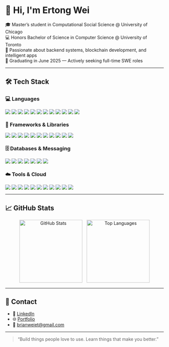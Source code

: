 # 👋 Hi, I'm Ertong Wei

🎓 Master’s student in Computational Social Science @ University of Chicago  
💻 Honors Bachelor of Science in Computer Science @ University of Toronto  
🚀 Passionate about backend systems, blockchain development, and intelligent apps  
📅 Graduating in June 2025 — Actively seeking full-time SWE roles

---

## 🛠️ Tech Stack

### 💻 Languages

<p align="left" style="display: flex; flex-wrap: wrap; gap: 4px;">
  <img src="https://img.shields.io/badge/Java-007396?style=flat&logo=openjdk&logoColor=white"/>
  <img src="https://img.shields.io/badge/Python-3776AB?style=flat&logo=python&logoColor=white"/>
  <img src="https://img.shields.io/badge/JavaScript-F7DF1E?style=flat&logo=javascript&logoColor=black"/>
  <img src="https://img.shields.io/badge/TypeScript-3178C6?style=flat&logo=typescript&logoColor=white"/>
  <img src="https://img.shields.io/badge/C-00599C?style=flat&logo=c&logoColor=white"/>
  <img src="https://img.shields.io/badge/C++-00599C?style=flat&logo=c%2B%2B&logoColor=white"/>
  <img src="https://img.shields.io/badge/HTML5-E34F26?style=flat&logo=html5&logoColor=white"/>
  <img src="https://img.shields.io/badge/CSS3-1572B6?style=flat&logo=css3&logoColor=white"/>
  <img src="https://img.shields.io/badge/SQL-4479A1?style=flat&logo=postgresql&logoColor=white"/>
  <img src="https://img.shields.io/badge/Bash-4EAA25?style=flat&logo=gnubash&logoColor=white"/>
  <img src="https://img.shields.io/badge/Shell-89E051?style=flat&logo=gnu&logoColor=black"/>
  <img src="https://img.shields.io/badge/Swift-FA7343?style=flat&logo=swift&logoColor=white"/>
</p>

### 🧩 Frameworks & Libraries

<p align="left" style="display: flex; flex-wrap: wrap; gap: 4px;">
  <img src="https://img.shields.io/badge/Spring_Boot-6DB33F?style=flat&logo=spring-boot&logoColor=white"/>
  <img src="https://img.shields.io/badge/Express.js-000000?style=flat&logo=express&logoColor=white"/>
  <img src="https://img.shields.io/badge/MyBatis-1F425F?style=flat&logoColor=white"/>
  <img src="https://img.shields.io/badge/Next.js-000000?style=flat&logo=nextdotjs&logoColor=white"/>
  <img src="https://img.shields.io/badge/React-20232A?style=flat&logo=react&logoColor=61DAFB"/>
  <img src="https://img.shields.io/badge/Mongoose-880000?style=flat&logo=mongoose&logoColor=white"/>
  <img src="https://img.shields.io/badge/Redis-DC382D?style=flat&logo=redis&logoColor=white"/>
  <img src="https://img.shields.io/badge/GraphQL-E10098?style=flat&logo=graphql&logoColor=white"/>
  <img src="https://img.shields.io/badge/gRPC-4285F4?style=flat&logo=grpc&logoColor=white"/>
  <img src="https://img.shields.io/badge/SwiftUI-FA7343?style=flat&logo=swift&logoColor=white"/>
  <img src="https://img.shields.io/badge/UIKit-2396F3?style=flat&logo=apple&logoColor=white"/>
</p>

### 🗄️ Databases & Messaging

<p align="left" style="display: flex; flex-wrap: wrap; gap: 4px;">
  <img src="https://img.shields.io/badge/MySQL-005C84?style=flat&logo=mysql&logoColor=white"/>
  <img src="https://img.shields.io/badge/PostgreSQL-4169E1?style=flat&logo=postgresql&logoColor=white"/>
  <img src="https://img.shields.io/badge/MongoDB-4EA94B?style=flat&logo=mongodb&logoColor=white"/>
  <img src="https://img.shields.io/badge/Redis-DC382D?style=flat&logo=redis&logoColor=white"/>
  <img src="https://img.shields.io/badge/Kafka-231F20?style=flat&logo=apachekafka&logoColor=white"/>
  <img src="https://img.shields.io/badge/RocketMQ-F56B00?style=flat&logoColor=white"/>
  <img src="https://img.shields.io/badge/Zookeeper-FF6F00?style=flat&logoColor=white"/>
</p>

### ☁️ Tools & Cloud

<p align="left" style="display: flex; flex-wrap: wrap; gap: 4px;">
  <img src="https://img.shields.io/badge/AWS-232F3E?style=flat&logo=amazonaws&logoColor=white"/>
  <img src="https://img.shields.io/badge/Docker-2496ED?style=flat&logo=docker&logoColor=white"/>
  <img src="https://img.shields.io/badge/Kubernetes-326CE5?style=flat&logo=kubernetes&logoColor=white"/>
  <img src="https://img.shields.io/badge/Git-F05032?style=flat&logo=git&logoColor=white"/>
  <img src="https://img.shields.io/badge/Linux-FCC624?style=flat&logo=linux&logoColor=black"/>
  <img src="https://img.shields.io/badge/CI/CD-0A0A0A?style=flat&logo=githubactions&logoColor=white"/>
  <img src="https://img.shields.io/badge/Jenkins-D24939?style=flat&logo=jenkins&logoColor=white"/>
  <img src="https://img.shields.io/badge/Maven-C71A36?style=flat&logo=apachemaven&logoColor=white"/>
  <img src="https://img.shields.io/badge/Nginx-009639?style=flat&logo=nginx&logoColor=white"/>
  <img src="https://img.shields.io/badge/JUnit-25A162?style=flat&logo=junit5&logoColor=white"/>
  <img src="https://img.shields.io/badge/Postman-FF6C37?style=flat&logo=postman&logoColor=white"/>
</p>

<!-- ---

## 🔧 Featured Projects

### 🪹 Bytecoin

A full-featured cryptocurrency built from scratch with UTXO, P2P networking, mining, and digital signatures
[🔗 GitHub Repo](https://github.com/yourusername/bytecoin)

### 📊 Reddit LLM Perception Analysis

Topic modeling and sentiment analysis of Reddit discussions to analyze public perceptions of large language models
[🔗 GitHub Repo](https://github.com/yourusername/llm-reddit-analysis)

### 🍱️ iOS Health App

Meal tracker using CoreML for food recognition and GPT-4o for personalized nutrition suggestions
[🔗 GitHub Repo](https://github.com/yourusername/health-tracker-ios) -->

---

## 📈 GitHub Stats

<!-- ![Brian's GitHub stats](https://github-readme-stats.vercel.app/api?username=Brian-W00&show_icons=true&theme=github_dark&hide_rank=true)
![Top Langs](https://github-readme-stats.vercel.app/api/top-langs/?username=Brian-W00&layout=compact&theme=github_dark) -->

<!-- <table align="center">
  <tr>
    <td align="center" valign="top">
      <img src="https://github-readme-stats.vercel.app/api?username=Brian-W00&show_icons=true&theme=github_dark&hide_rank=true&cache_bust=1" alt="GitHub Stats" height="200"/>
    </td>
    <td align="center" valign="top">
      <img src="https://github-readme-stats.vercel.app/api/top-langs/?username=Brian-W00&layout=compact&theme=github_dark&cache_bust=1" alt="Top Languages" height="200"/>
    </td>
  </tr>
</table> -->

<p align="center">
  <img src="https://github-readme-stats.vercel.app/api?username=Brian-W00&show_icons=true&theme=github_dark&hide_rank=true&cache_bust=1" alt="GitHub Stats" height="200" style="margin-right: 10px;"/>
  <img src="https://github-readme-stats.vercel.app/api/top-langs/?username=Brian-W00&layout=compact&theme=github_dark&cache_bust=1" alt="Top Languages" height="200"/>
</p>

---

## 📢 Contact

- 🔗 [LinkedIn](https://www.linkedin.com/in/ertong-wei/)
- 🌐 [Portfolio](https://ertongwei.dev/)
- 📧 brianweiet@gmail.com

---

> “Build things people love to use. Learn things that make you better.”
